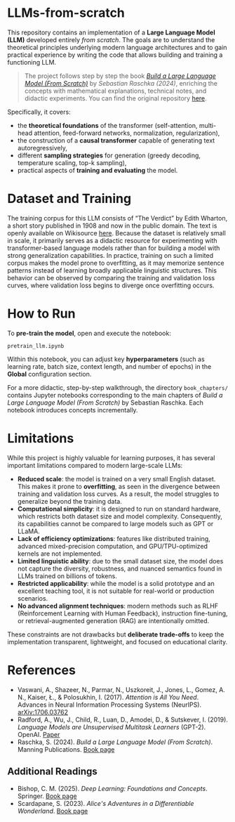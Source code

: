 # LLMs-from-scratch

This repository contains an implementation of a **Large Language Model (LLM)** developed entirely *from scratch*.
The goals are to understand the theoretical principles underlying modern language architectures and to gain practical experience by writing the code that allows building and training a functioning LLM.

> The project follows step by step the book [*Build a Large Language Model (From Scratch)*](https://www.manning.com/books/build-a-large-language-model-from-scratch) by *Sebastian Raschka (2024)*, enriching the concepts with mathematical explanations, technical notes, and didactic experiments. You can find the original repository [here](https://github.com/rasbt/LLMs-from-scratch).

Specifically, it covers:

* the **theoretical foundations** of the transformer (self-attention, multi-head attention, feed-forward networks, normalization, regularization),
* the construction of a **causal transformer** capable of generating text autoregressively,
* different **sampling strategies** for generation (greedy decoding, temperature scaling, top-k sampling),
* practical aspects of **training and evaluating** the model.


# Dataset and Training
The training corpus for this LLM consists of “The Verdict” by Edith Wharton, a short story published in 1908 and now in the public domain. The text is openly available on Wikisource [here](https://en.wikisource.org/wiki/The_Verdict).
Because the dataset is relatively small in scale, it primarily serves as a didactic resource for experimenting with transformer-based language models rather than for building a model with strong generalization capabilities. In practice, training on such a limited corpus makes the model prone to overfitting, as it may memorize sentence patterns instead of learning broadly applicable linguistic structures. This behavior can be observed by comparing the training and validation loss curves, where validation loss begins to diverge once overfitting occurs.


# How to Run

To **pre-train the model**, open and execute the notebook:

```
pretrain_llm.ipynb
```

Within this notebook, you can adjust key **hyperparameters** (such as learning rate, batch size, context length, and number of epochs) in the **Global** configuration section.

For a more didactic, step-by-step walkthrough, the directory `book_chapters/` contains Jupyter notebooks corresponding to the main chapters of *Build a Large Language Model (From Scratch)* by Sebastian Raschka. Each notebook introduces concepts incrementally.

# Limitations

While this project is highly valuable for learning purposes, it has several important limitations compared to modern large-scale LLMs:

* **Reduced scale**: the model is trained on a very small English dataset. This makes it prone to **overfitting**, as seen in the divergence between training and validation loss curves. As a result, the model struggles to generalize beyond the training data.
* **Computational simplicity**: it is designed to run on standard hardware, which restricts both dataset size and model complexity. Consequently, its capabilities cannot be compared to large models such as GPT or LLaMA.
* **Lack of efficiency optimizations**: features like distributed training, advanced mixed-precision computation, and GPU/TPU-optimized kernels are not implemented.
* **Limited linguistic ability**: due to the small dataset size, the model does not capture the diversity, robustness, and nuanced semantics found in LLMs trained on billions of tokens.
* **Restricted applicability**: while the model is a solid prototype and an excellent teaching tool, it is not suitable for real-world or production scenarios.
* **No advanced alignment techniques**: modern methods such as RLHF (Reinforcement Learning with Human Feedback), instruction fine-tuning, or retrieval-augmented generation (RAG) are intentionally omitted.

These constraints are not drawbacks but **deliberate trade-offs** to keep the implementation transparent, lightweight, and focused on educational clarity.


# References

* Vaswani, A., Shazeer, N., Parmar, N., Uszkoreit, J., Jones, L., Gomez, A. N., Kaiser, Ł., & Polosukhin, I. (2017). *Attention is All You Need*. Advances in Neural Information Processing Systems (NeurIPS). [arXiv:1706.03762](https://arxiv.org/abs/1706.03762)  
* Radford, A., Wu, J., Child, R., Luan, D., Amodei, D., & Sutskever, I. (2019). *Language Models are Unsupervised Multitask Learners* (GPT-2). OpenAI. [Paper](https://cdn.openai.com/better-language-models/language_models_are_unsupervised_multitask_learners.pdf)  
* Raschka, S. (2024). *Build a Large Language Model (From Scratch)*. Manning Publications. [Book page](https://www.manning.com/books/build-a-large-language-model-from-scratch)  


## Additional Readings

* Bishop, C. M. (2025). *Deep Learning: Foundations and Concepts*. Springer. [Book page](https://link.springer.com/book/10.1007/978-3-031-45468-4)  
* Scardapane, S. (2023). *Alice's Adventures in a Differentiable Wonderland*. [Book page](https://www.sscardapane.it/alice-book/)  


